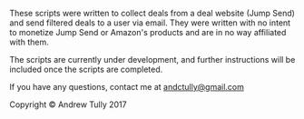 These scripts were written to collect deals from a deal website (Jump Send) and send filtered deals to a user via email. They were written with no intent to monetize Jump Send or Amazon's products and are in no way affiliated with them.

The scripts are currently under development, and further instructions will be included once the scripts are completed.

If you have any questions, contact me at andctully@gmail.com

Copyright &copy; Andrew Tully 2017
